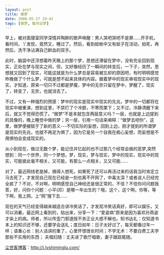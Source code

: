 ```yaml
---
layout: post
title: 做梦
date: 2008-05-27 19:42
tags: [做梦, 每月记梦]
---
```

早上，被对面寝室同学深情并陶醉的歌声唤醒：男人哭吧哭吧不是罪……开手机，看时间，丫发现，竟然又，睡过了。然后，看到蚊帐中又有蚊子在活动，拍死，再然后，洗干净沾满自己鲜血的双手。

此时，脑袋中还浮想着昨天晚上的那个梦，思想还滞留在梦中，没有完全回到现实，正处在梦与现实之间，但，又好像经历了一瞬间的转变后，一下子，突然，思想就又回到了现实，可能这就是为什么梦总是容易被忘却的原因吧，有时明明感觉昨晚做了个什么梦，可就是想不起来具体的内容。据着梦中的现实审视现实中的现实，才知道，原来一切只不过都是梦魇，梦中的无奈只留在梦中，梦醒了，现实了，转变了，无奈，也就消去了。

不过，又有一种强烈的预感：梦中的现实是现实中现实的先兆，梦中的一切都将在现实中被重演，想到这里，不禁打了个冷颤，不寒而栗下；又不过，冷静清醒下来后，就又不觉得恐慌了。“做梦”不是本就包含两层意义吗？一层，也就是上边提到的具像的，晚上睡觉中做的梦；另一层，引用一句话来阐释：“做梦去吧你”，这里，做梦便被赋于了新的意义---不切实际的妄想，回到上边，刚才提到的所谓梦是现实的先兆，也就不再足为惧了，因为它是另一个自我在痴心妄想，而妄想是不用惧怕会变成现实的。

从小到现在，做过无数个梦，能记住并忆起的也不过那几个经常会做的恶梦,突然想到：同一个世界，同一个梦想。梦，现实，梦与现实，梦中的现实，现实中的现实，可能彼此毫不相关，又可能，有那么一点相关，又又可能……

对了，最近网线老是掉，搞得人想死，如果死了还可以再活过来的话我当时肯定立马去死了，才发现自己现在已经是一刻也离不开网了，中毒太深？或者说人已经完全疯了？不对，不对啊，明明感觉自己神经还是很正常的，不信？不信你问问题我答，好，问你个问题：小平(邓）是哪一年出生的？哦，这个，这个啊，你等，等下啊，我上网，上“网”搜下去……

现在的天气已经变得越来越适合讲冷笑话了，才发现冷笑话真好，即可以娱乐，又可以消暑。最近网上看到的，贴出来，分享一下：“爱姿病”原来是因为喜欢孙燕姿才染上的病。师者，所以传歪门邪道授不务正业大惑不解也。知书达礼：仅知道书本上的知识还不够，还要学会送礼；度日如年：日子太好过了，每天都像过年一样；语重心长：别人话讲的重了，心里怀恨很长时间；不学无术：不要白费工夫学那些不实用的东西； 夫唱妇随：丈夫进了歌厅唱歌，妻子跟踪尾随。

<a href="http://i.lvshiminglu.com/">尘世客博客</a>：<a href="http://i.lvshiminglu.com/">http://i.lvshiminglu.com/</a>

